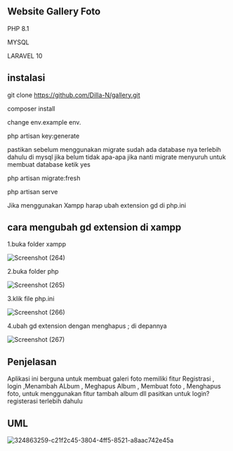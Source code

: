 ## Website Gallery Foto
PHP 8.1

MYSQL

LARAVEL 10
## instalasi
git clone https://github.com/Dilla-N/gallery.git

composer install

change env.example env.

php artisan key:generate

pastikan sebelum menggunakan migrate sudah ada database nya terlebih dahulu di mysql jika belum tidak apa-apa jika nanti migrate menyuruh untuk membuat database ketik yes

php artisan migrate:fresh

php artisan serve

Jika menggunakan Xampp harap ubah extension gd di php.ini
## cara mengubah gd extension di xampp

1.buka folder xampp


![Screenshot (264)](https://github.com/Dilla-N/gallery/assets/168327966/39189ab4-b53a-498e-a9bd-a2eae69d3ede)

2.buka folder php


![Screenshot (265)](https://github.com/Dilla-N/gallery/assets/168327966/ffea3822-49d3-4861-846a-314d5ab7b0fc)

3.klik file php.ini


![Screenshot (266)](https://github.com/Dilla-N/gallery/assets/168327966/84f4aa79-8570-4e9a-85cd-8189aefb7338)

4.ubah gd extension dengan menghapus ; di depannya


![Screenshot (267)](https://github.com/Dilla-N/gallery/assets/168327966/92ef8444-f36c-4cb8-a985-4463754795a5)


## Penjelasan 
Aplikasi ini berguna untuk membuat galeri foto 
memiliki fitur
Registrasi , login ,Menambah ALbum , Meghapus Album , Membuat foto , Menghapus foto,
untuk menggunakan fitur tambah album dll pasitkan untuk login?registerasi terlebih dahulu

## UML
![324863259-c21f2c45-3804-4ff5-8521-a8aac742e45a](https://github.com/Dilla-N/gallery/assets/168327966/fca99440-e294-4fb8-9fa8-1565cc0e02d5)


